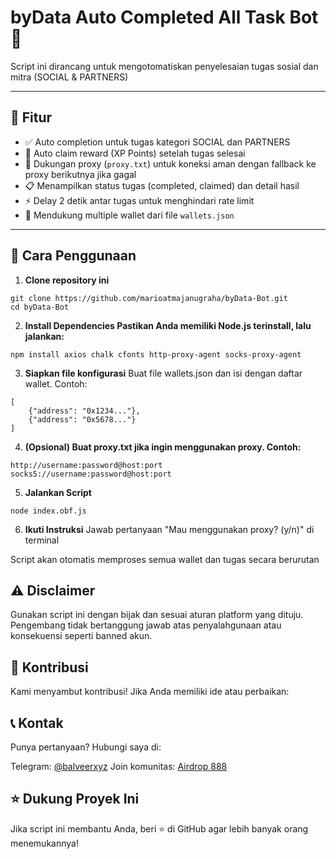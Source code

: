 # byData Auto Completed All Task Bot 🎯

Script ini dirancang untuk mengotomatiskan penyelesaian tugas sosial dan mitra (SOCIAL & PARTNERS)

---

## 📌 Fitur
- ✅ Auto completion untuk tugas kategori SOCIAL dan PARTNERS
- 🎁 Auto claim reward (XP Points) setelah tugas selesai
- 🔌 Dukungan proxy (`proxy.txt`) untuk koneksi aman dengan fallback ke proxy berikutnya jika gagal
- 📋 Menampilkan status tugas (completed, claimed) dan detail hasil
- ⚡ Delay 2 detik antar tugas untuk menghindari rate limit
- 🧩 Mendukung multiple wallet dari file `wallets.json`

---

## 🚀 Cara Penggunaan

1. **Clone repository ini**
```
git clone https://github.com/marioatmajanugraha/byData-Bot.git
cd byData-Bot
```

2. **Install Dependencies Pastikan Anda memiliki Node.js terinstall, lalu jalankan:**
```
npm install axios chalk cfonts http-proxy-agent socks-proxy-agent
```

3. **Siapkan file konfigurasi**
Buat file wallets.json dan isi dengan daftar wallet. Contoh:
```
[
    {"address": "0x1234..."},
    {"address": "0x5678..."}
]
```

4. **(Opsional) Buat proxy.txt jika ingin menggunakan proxy. Contoh:**
```
http://username:password@host:port
socks5://username:password@host:port
```

5. **Jalankan Script**
```
node index.obf.js
```

6. **Ikuti Instruksi**
Jawab pertanyaan "Mau menggunakan proxy? (y/n)" di terminal

Script akan otomatis memproses semua wallet dan tugas secara berurutan

## ⚠️ Disclaimer
Gunakan script ini dengan bijak dan sesuai aturan platform yang dituju. Pengembang tidak bertanggung jawab atas penyalahgunaan atau konsekuensi seperti banned akun.

## 🤝 Kontribusi
Kami menyambut kontribusi! Jika Anda memiliki ide atau perbaikan:

## 📞 Kontak
Punya pertanyaan? Hubungi saya di:

Telegram: [@balveerxyz](https://t.me/balveerxyz)
Join komunitas: [Airdrop 888](https://t.me/airdroplocked)

## ⭐ Dukung Proyek Ini
Jika script ini membantu Anda, beri ⭐ di GitHub agar lebih banyak orang menemukannya!
